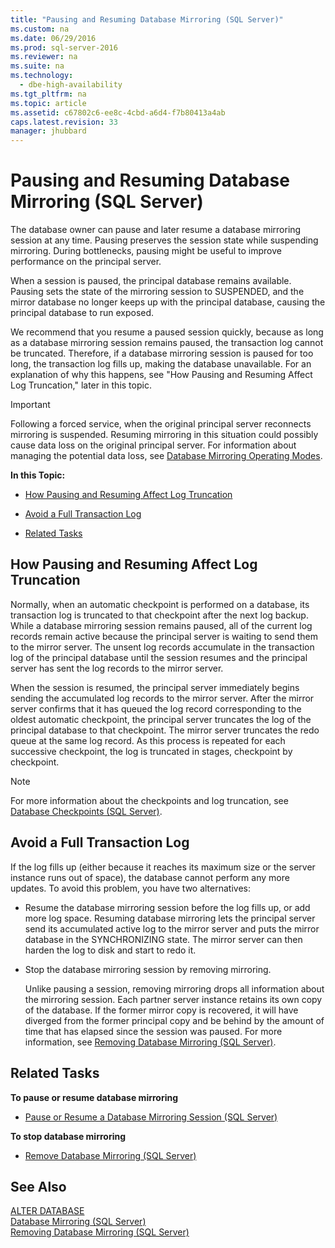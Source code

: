 ```yaml
---
title: "Pausing and Resuming Database Mirroring (SQL Server)"
ms.custom: na
ms.date: 06/29/2016
ms.prod: sql-server-2016
ms.reviewer: na
ms.suite: na
ms.technology: 
  - dbe-high-availability
ms.tgt_pltfrm: na
ms.topic: article
ms.assetid: c67802c6-ee8c-4cbd-a6d4-f7b80413a4ab
caps.latest.revision: 33
manager: jhubbard
---
```

# Pausing and Resuming Database Mirroring (SQL Server)
The database owner can pause and later resume a database mirroring session at any time. Pausing preserves the session state while suspending mirroring. During bottlenecks, pausing might be useful to improve performance on the principal server.  
  
 When a session is paused, the principal database remains available. Pausing sets the state of the mirroring session to SUSPENDED, and the mirror database no longer keeps up with the principal database, causing the principal database to run exposed.  
  
 We recommend that you resume a paused session quickly, because as long as a database mirroring session remains paused, the transaction log cannot be truncated. Therefore, if a database mirroring session is paused for too long, the transaction log fills up, making the database unavailable. For an explanation of why this happens, see "How Pausing and Resuming Affect Log Truncation," later in this topic.  
  
> [!IMPORTANT]  
>  Following a forced service, when the original principal server reconnects mirroring is suspended. Resuming mirroring in this situation could possibly cause data loss on the original principal server. For information about managing the potential data loss, see [Database Mirroring Operating Modes](../../Topics/TopicNameNotContainA/Database-Mirroring-Operating-Modes.md).  
  
 **In this Topic:**  
  
-   [How Pausing and Resuming Affect Log Truncation](#EffectOnLogTrunc)  
  
-   [Avoid a Full Transaction Log](#AvoidFullLog)  
  
-   [Related Tasks](#RelatedTasks)  
  
##  <a name="EffectOnLogTrunc"></a> How Pausing and Resuming Affect Log Truncation  
 Normally, when an automatic checkpoint is performed on a database, its transaction log is truncated to that checkpoint after the next log backup. While a database mirroring session remains paused, all of the current log records remain active because the principal server is waiting to send them to the mirror server. The unsent log records accumulate in the transaction log of the principal database until the session resumes and the principal server has sent the log records to the mirror server.  
  
 When the session is resumed, the principal server immediately begins sending the accumulated log records to the mirror server. After the mirror server confirms that it has queued the log record corresponding to the oldest automatic checkpoint, the principal server truncates the log of the principal database to that checkpoint. The mirror server truncates the redo queue at the same log record. As this process is repeated for each successive checkpoint, the log is truncated in stages, checkpoint by checkpoint.  
  
> [!NOTE]  
>  For more information about the checkpoints and log truncation, see [Database Checkpoints (SQL Server)](../../Topics/TopicNameNotContainA/Database-Checkpoints--SQL-Server-.md).  
  
##  <a name="AvoidFullLog"></a> Avoid a Full Transaction Log  
 If the log fills up (either because it reaches its maximum size or the server instance runs out of space), the database cannot perform any more updates. To avoid this problem, you have two alternatives:  
  
-   Resume the database mirroring session before the log fills up, or add more log space. Resuming database mirroring lets the principal server send its accumulated active log to the mirror server and puts the mirror database in the SYNCHRONIZING state. The mirror server can then harden the log to disk and start to redo it.  
  
-   Stop the database mirroring session by removing mirroring.  
  
     Unlike pausing a session, removing mirroring drops all information about the mirroring session. Each partner server instance retains its own copy of the database. If the former mirror copy is recovered, it will have diverged from the former principal copy and be behind by the amount of time that has elapsed since the session was paused. For more information, see [Removing Database Mirroring (SQL Server)](../../Topics/TopicNameNotContainA/Removing-Database-Mirroring--SQL-Server-.md).  
  
##  <a name="RelatedTasks"></a> Related Tasks  
 **To pause or resume database mirroring**  
  
-   [Pause or Resume a Database Mirroring Session (SQL Server)](../../Topics/TopicNameContainA/Pause-or-Resume-a-Database-Mirroring-Session--SQL-Server-.md)  
  
 **To stop database mirroring**  
  
-   [Remove Database Mirroring (SQL Server)](../../Topics/TopicNameNotContainA/Remove-Database-Mirroring--SQL-Server-.md)  
  
## See Also  
 [ALTER DATABASE](assetId:///15f8affd-8f39-4021-b092-0379fc6983da)   
 [Database Mirroring (SQL Server)](../../Topics/TopicNameNotContainA/Database-Mirroring--SQL-Server-.md)   
 [Removing Database Mirroring (SQL Server)](../../Topics/TopicNameNotContainA/Removing-Database-Mirroring--SQL-Server-.md)